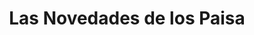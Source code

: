 ---
title: "Las Novedades de los Paisa"
url: /socorro/las-novedades-de-los-paisa/
shop: supermercado
---